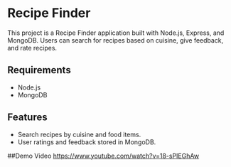 # Recipe Finder
This project is a Recipe Finder application built with Node.js, Express, and MongoDB. Users can search for recipes based on cuisine, give feedback, and rate recipes.

## Requirements
- Node.js
- MongoDB


## Features
- Search recipes by cuisine and food items.
- User ratings and feedback stored in MongoDB.

##Demo Video
https://www.youtube.com/watch?v=18-sPIEGhAw 
